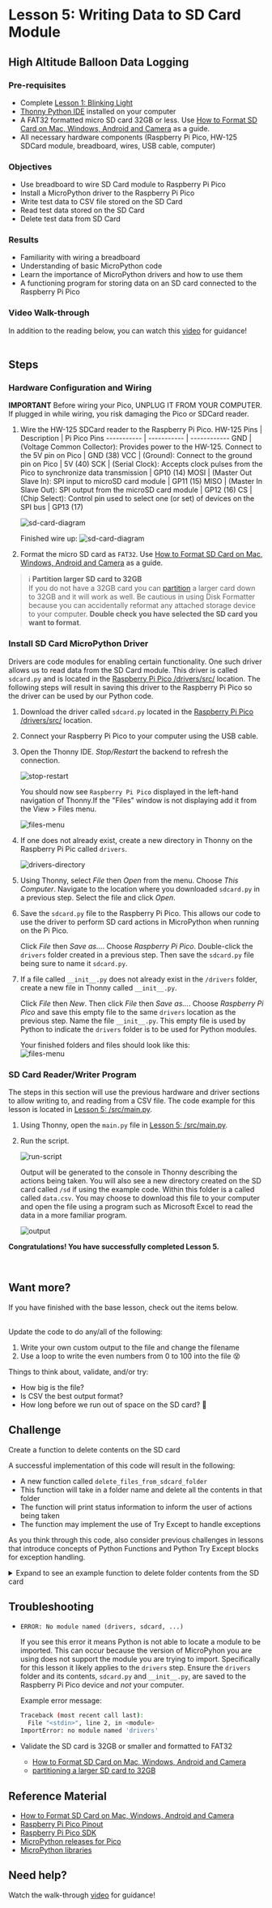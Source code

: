 # Lesson 5: Writing Data to SD Card Module
## High Altitude Balloon Data Logging

### Pre-requisites
* Complete [Lesson 1: Blinking Light](../lesson-1/README.md)
* [Thonny Python IDE](https://thonny.org/) installed on your computer
* A FAT32 formatted micro SD card 32GB or less. Use [How to Format SD Card on Mac, Windows, Android and Camera](https://www.cisdem.com/resource/how-to-format-sd-card.html) as a guide.
* All necessary hardware components (Raspberry Pi Pico, HW-125 SDCard module, breadboard, wires, USB cable, computer)

### Objectives
* Use breadboard to wire SD Card module to Raspberry Pi Pico
* Install a MicroPython driver to the Raspberry Pi Pico
* Write test data to CSV file stored on the SD Card
* Read test data stored on the SD Card
* Delete test data from SD Card

### Results
* Familiarity with wiring a breadboard
* Understanding of basic MicroPython code
* Learn the importance of MicroPython drivers and how to use them
* A functioning program for storing data on an SD card connected to the Raspberry Pi Pico

### Video Walk-through
In addition to the reading below, you can watch this [video](assets/videos/Lesson5.mp4?raw=true) for guidance!
<br><br>

 ## Steps

 ### Hardware Configuration and Wiring

 **IMPORTANT** Before wiring your Pico, UNPLUG IT FROM YOUR COMPUTER. If plugged in while wiring, you risk damaging the Pico or SDCard reader.

1. Wire the HW-125 SDCard reader to the Raspberry Pi Pico.
    HW-125 Pins | Description | Pi Pico Pins
    ----------- | ----------- | ------------
    GND         | (Voltage Common Collector): Provides power to the HW-125. Connect to the 5V pin on Pico | GND (38)
    VCC         | (Ground): Connect to the ground pin on Pico | 5V (40)
    SCK         | (Serial Clock): Accepts clock pulses from the Pico to synchronize data transmission | GP10 (14)
    MOSI        | (Master Out Slave In): SPI input to microSD card module | GP11 (15)
    MISO        | (Master In Slave Out): SPI output from the microSD card module | GP12 (16)
    CS          | (Chip Select): Control pin used to select one (or set) of devices on the SPI bus | GP13 (17) 

    ![sd-card-diagram](assets/images/pi-pico-hw150.png)

    Finished wire up:
    ![sd-card-diagram](assets/images/WireUp.jpg)

1. Format the micro SD card as `FAT32`. Use [How to Format SD Card on Mac, Windows, Android and Camera](https://www.cisdem.com/resource/how-to-format-sd-card.html) as a guide.

> :information_source: **Partition larger SD card to 32GB**  
If you do not have a 32GB card you can [partition](assets/images/sdCardFormat.gif) a larger card down to 32GB and it will work as well. Be cautious in using Disk Formatter because you can accidentally reformat any attached storage device to your computer. **Double check you have selected the SD card you want to format**.

### Install SD Card MicroPython Driver

Drivers are code modules for enabling certain functionality. One such driver allows us to read data from the SD Card module. This driver is called `sdcard.py` and is located in the [Raspberry Pi Pico /drivers/src/](https://github.com/StratoLab/telemetry/tree/main/raspberry-pi-pico/python/drivers/src) location. The following steps will result in saving this driver to the Raspberry Pi Pico so the driver can be used by our Python code.

1. Download the driver called `sdcard.py` located in the [Raspberry Pi Pico /drivers/src/](https://github.com/StratoLab/telemetry/tree/main/raspberry-pi-pico/python/drivers/src) location.

1. Connect your Raspberry Pi Pico to your computer using the USB cable.

1. Open the Thonny IDE. _Stop/Restart_ the backend to refresh the connection.

    ![stop-restart](assets/images/thonny-1.png)

    You should now see `Raspberry Pi Pico` displayed in the left-hand navigation of Thonny.If the "Files" window is not displaying add it from the View > Files menu.

    ![files-menu](assets/images/FilesView.jpg)

1. If one does not already exist, create a new directory in Thonny on the Raspberry Pi Pic called `drivers`.
    
    ![drivers-directory](assets/images/thonny-2.png)

1. Using Thonny, select _File_ then _Open_ from the menu. Choose _This Computer_. Navigate to the location where you downloaded `sdcard.py` in a previous step. Select the file and click _Open_.

1. Save the `sdcard.py` file to the Raspberry Pi Pico. This allows our code to use the driver to perform SD card actions in MicroPython when running on the Pi Pico. 

    Click _File_ then _Save as..._. Choose _Raspberry Pi Pico_. Double-click the `drivers` folder created in a previous step. Then save the `sdcard.py` file being sure to name it `sdcard.py`.

1. If a file called `__init__.py` does not already exist in the `/drivers` folder, create a new file in Thonny called `__init__.py`. 

    Click _File_ then _New_. Then click _File_ then _Save as..._. Choose _Raspberry Pi Pico_ and save this empty file to the same `drivers` location as the previous step. Name the file `__init__.py`. This empty file is used by Python to indicate the `drivers` folder is to be used for Python modules.

     Your finished folders and files should look like this:<br>
    ![files-menu](assets/images/FinishedFiles.png)

### SD Card Reader/Writer Program

The steps in this section will use the previous hardware and driver sections to allow writing to, and reading from a CSV file. The code example for this lesson is located in [Lesson 5: /src/main.py](https://github.com/StratoLab/telemetry/blob/main/raspberry-pi-pico/python/lesson-5/src/main.py).

1. Using Thonny, open the `main.py` file in [Lesson 5: /src/main.py](https://github.com/StratoLab/telemetry/blob/main/raspberry-pi-pico/python/lesson-5/src/main.py).

1. Run the script.

    ![run-script](assets/images/thonny-3.png)

    Output will be generated to the console in Thonny describing the actions being taken. You will also see a new directory created on the SD card called `/sd` if using the example code. Within this folder is a called called `data.csv`. You may choose to download this file to your computer and open the file using a program such as Microsoft Excel to read the data in a more familiar program.

    ![output](assets/images/Output.png)


**Congratulations! You have successfully completed Lesson 5.**

<br>

## Want more?
If you have finished with the base lesson, check out the items below.
<br><br>

Update the code to do any/all of the following:
1. Write your own custom output to the file and change the filename
1. Use a loop to write the even numbers from 0 to 100 into the file 😵

Things to think about, validate, and/or try:
* How big is the file?
* Is CSV the best output format?
* How long before we run out of space on the SD card? 🤔

## Challenge 
Create a function to delete contents on the SD card

A successful implementation of this code will result in the following:
* A new function called `delete_files_from_sdcard_folder`
* This function will take in a folder name and delete all the contents in that folder
* The function will print status information to inform the user of actions being taken
* The function may implement the use of Try Except to handle exceptions

As you think through this code, also consider previous challenges in lessons that introduce concepts of Python Functions and Python Try Except blocks for exception handling.

<details>
<summary>Expand to see an example function to delete folder contents from the SD card</summary>

You may choose to add this code to your `main.py` as a means to clear contents from the SD card.

```python
from machine import Pin, SPI
from drivers import sdcard

import os

def delete_files_from_sdcard_folder(folder):
    """Delete all files from SD Card folder"""

    print("Deleting files in %s" % folder)
    for file in os.listdir(folder):
        try:
            os.remove(folder + '/' + file)
        except Exception as e:
            pass
    print("Done.\n\n")


if __name__ == "__main__":
    # Main entrypoint. Primary code functions start here.
    
    sd_dir = '/sd' # Directory created on SD card at root '/'. Expected format is '/<string>'. Example: '/sd'

    # Intialize SPI peripheral
    spi = machine.SPI(1,
                      baudrate=1000000,     # 1 MHz
                      polarity=0,
                      phase=0,
                      bits=8,
                      firstbit=SPI.MSB,
                      sck=machine.Pin(10),  # Pico GPIO Pin 10
                      mosi=machine.Pin(11), # Pico GPIO Pin 11
                      miso=machine.Pin(12)) # Pico GPIO Pin 12

    # Initialize the SD card to Pico GPIO Pin 13 on chip select (CS) pin
    sd = sdcard.SDCard(spi,Pin(13))
    
    delete_files_from_sdcard_folder(sd_dir) # Uncomment this line to run a function to delete all the files
                                            # in the folder location passed in.
     
```
</details>

## Troubleshooting

* `ERROR: No module named (drivers, sdcard, ...)`
    
    If you see this error it means Python is not able to locate a module to be imported. This can occur because the version of MicroPyhon you are using does not support the module you are trying to import. Specifically for this lesson it likely applies to the `drivers` step. Ensure the `drivers` folder and its contents, `sdcard.py` and `__init__.py`, are saved to the Raspberry Pi Pico device and _not_ your computer.

    Example error message:
    ```sh
    Traceback (most recent call last):
      File "<stdin>", line 2, in <module>
    ImportError: no module named 'drivers'
    ```
* Validate the SD card is 32GB or smaller and formatted to FAT32
  * [How to Format SD Card on Mac, Windows, Android and Camera](https://www.cisdem.com/resource/how-to-format-sd-card.html)
  * [partitioning a larger SD card to 32GB](assets/images/sdCardFormat.gif)

## Reference Material
* [How to Format SD Card on Mac, Windows, Android and Camera](https://www.cisdem.com/resource/how-to-format-sd-card.html)
* [Raspberry Pi Pico Pinout](https://datasheets.raspberrypi.com/pico/Pico-R3-A4-Pinout.pdf)
* [Raspberry Pi Pico SDK](https://datasheets.raspberrypi.com/pico/raspberry-pi-pico-python-sdk.pdf)
* [MicroPython releases for Pico](https://micropython.org/download/rp2-pico/)
* [MicroPython libraries](https://docs.micropython.org/en/latest/library/index.html)

## Need help?
Watch the walk-through [video](assets/videos/Lesson5.mp4?raw=true) for guidance!
